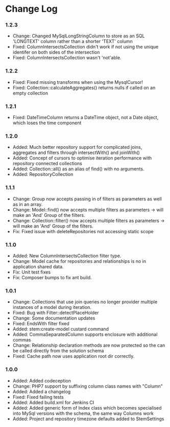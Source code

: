 # Change Log

### 1.2.3

* Change:   Changed MySqlLongStringColumn to store as an SQL 'LONGTEXT' column rather than a shorter 'TEXT' column
* Fixed:    ColumnIntersectsCollection didn't work if not using the unique identifer on both sides of the intersection
* Fixed:    ColumnIntersectsCollection wasn't 'not'able.

### 1.2.2

* Fixed:    Fixed missing transforms when using the MysqlCursor!
* Fixed:    Collection::calculateAggregates() returns nulls if called on an empty collection 

### 1.2.1

* Fixed:    DateTimeColumn returns a DateTime object, not a Date object, which loses the time component 

### 1.2.0

* Added:    Much better repository support for complicated joins, aggregates and filters through intersectWith() and
            joinWith()
* Added:    Concept of cursors to optimise iteration performance with repository connected collections
* Added:    Collection::all() as an alias of find() with no arguments.
* Added:    RepositoryCollection

### 1.1.1

* Change:   Group now accepts passing in of filters as parameters as well as in an array.
* Change:   Model::find() now accepts multiple filters as parameters -> will make an 'And' Group of the filters.
* Change:   Collection::filter() now accepts multiple filters as parameters -> will make an 'And' Group of the filters.
* Fix:      Fixed issue with deleteRepositories not accessing static scope

### 1.1.0

* Added:    New ColumnIntersectsCollection filter type.
* Change:   Model cache for repositories and relationships is no in application shared data.
* Fix:      Unit test fixes
* Fix:      Composer bumps to fix ant build.

### 1.0.1

* Change:   Collections that use join queries no longer provider multiple instances of a model during iteration.
* Fixed:    Bug with Filter::detectPlaceHolder
* Change:   Some documentation updates
* Fixed:    EndsWith filter fixed
* Added:    stem:create-model custard command
* Added:    CommaSeparatedColumn supports enclosure with additional commas
* Change:   Relationship declaration methods are now protected so the can be called directly from the solution schema
* Fixed:    Cache path now uses application root dir correctly.

### 1.0.0

* Added:    Added codeception
* Change:   PHP7 support by suffixing column class names with "Column"
* Added:    Added a changelog
* Fixed:    Fixed failing tests
* Added:    Added build.xml for Jenkins CI
* Added:    Added generic form of Index class which becomes specialised into MySql versions with the schema, the same way Columns work
* Added:    Project and repository timezone defaults added to StemSettings
